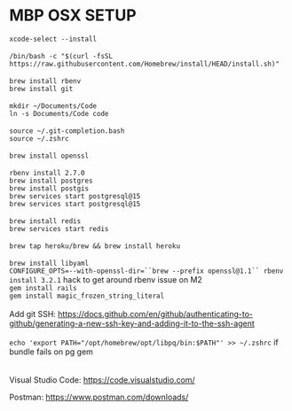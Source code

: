 # MBP OSX SETUP
`xcode-select --install`\
\
`/bin/bash -c "$(curl -fsSL https://raw.githubusercontent.com/Homebrew/install/HEAD/install.sh)"`\
\
`brew install rbenv`\
`brew install git`\
\
`mkdir ~/Documents/Code`\
`ln -s Documents/Code code`\
\
`source ~/.git-completion.bash`\
`source ~/.zshrc`\
\
`brew install openssl`\
\
`rbenv install 2.7.0`
\
`brew install postgres`\
`brew install postgis`\
`brew services start postgresql@15`\
`brew services start postgresql@15`\
\
`brew install redis`\
`brew services start redis`\
\
`brew tap heroku/brew && brew install heroku`\
\
`brew install libyaml`\
`CONFIGURE_OPTS=--with-openssl-dir=``brew --prefix openssl@1.1`` rbenv install 3.2.1` hack to get around rbenv issue on M2\
`gem install rails`\
`gem install magic_frozen_string_literal`\
\
Add git SSH: https://docs.github.com/en/github/authenticating-to-github/generating-a-new-ssh-key-and-adding-it-to-the-ssh-agent \
\
`echo 'export PATH="/opt/homebrew/opt/libpq/bin:$PATH"' >> ~/.zshrc` if bundle fails on pg gem\
\
\
Visual Studio Code: https://code.visualstudio.com/

Postman: https://www.postman.com/downloads/
